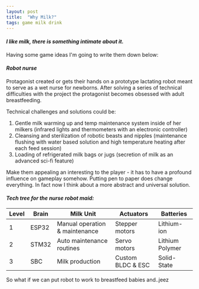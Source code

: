 ```yaml
---
layout: post
title:  "Why Milk?"
tags: game milk drink
---
```

#### _I like milk, there is something intimate about it._

Having some game ideas I'm going to write them down below:

#### _Robot nurse_

Protagonist created or gets their hands on a prototype lactating robot meant to serve as a wet nurse for newborns. After solving a series of technical difficulties with the project the protagonist becomes obsessed with adult breastfeeding.

Technical challenges and solutions could be:
1. Gentle milk warming up and temp maintenance system inside of her milkers (infrared lights and thermometers with an electronic controller)
2. Cleansing and sterilization of robotic beasts and nipples (maintenance flushing with water based solution and high temperature heating after each feed session)
3. Loading of refrigerated milk bags or jugs (secretion of milk as an advanced sci-fi feature)

Make them appealing an interesting to the player - it has to have a profound influence on gameplay somehow. Putting pen to paper does change everything.
In fact now I think about a more abstract and universal solution.

#### _Tech tree for the nurse robot maid:_
| Level | Brain        | Milk Unit                      | Actuators         | Batteries       |
| ----- | ------------ | ------------------------------ | ----------------- | --------------- |
| 1     | ESP32        | Manual operation & maintenance | Stepper motors    | Lithium-ion     |
| 2     | STM32        | Auto maintenance routines      | Servo motors      | Lithium Polymer |
| 3     | SBC          | Milk production                | Custom BLDC & ESC | Solid-State     |

So what if we can put robot to work to breastfeed babies and..jeez